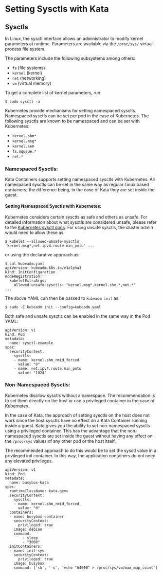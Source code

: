 # Setting Sysctls with Kata

## Sysctls

In Linux, the sysctl interface allows an administrator to modify kernel
parameters at runtime. Parameters are available via the `/proc/sys/` virtual
process file system.

The parameters include the following subsystems among others:
- `fs` (file systems)
- `kernel` (kernel)
- `net` (networking)
- `vm` (virtual memory)

To get a complete list of kernel parameters, run:
```
$ sudo sysctl -a
```

Kubernetes provide mechanisms for setting namespaced sysctls.
Namespaced sysctls can be set per pod in the case of Kubernetes.
The following sysctls are known to be namespaced and can be set with
Kubernetes:

- `kernel.shm*`
- `kernel.msg*`
- `kernel.sem`
- `fs.mqueue.*`
- `net.*`

### Namespaced Sysctls:

Kata Containers supports setting namespaced sysctls with Kubernetes.
All namespaced sysctls can be set in the same way as regular Linux based
containers, the difference being, in the case of Kata they are set inside the guest.

#### Setting Namespaced Sysctls with Kubernetes:

Kubernetes considers certain sysctls as safe and others as unsafe. For detailed
information about what sysctls are considered unsafe, please refer to the [Kubernetes sysctl docs](https://kubernetes.io/docs/tasks/administer-cluster/sysctl-cluster/).
For using unsafe sysctls, the cluster admin would need to allow these as:

```
$ kubelet --allowed-unsafe-sysctls 'kernel.msg*,net.ipv4.route.min_pmtu' ...
```

or using the declarative approach as:

```
$ cat kubeadm.yaml
apiVersion: kubeadm.k8s.io/v1alpha3
kind: InitConfiguration
nodeRegistration:
  kubeletExtraArgs:
    allowed-unsafe-sysctls: "kernel.msg*,kernel.shm.*,net.*"
...
```

The above YAML can then be passed to `kubeadm init` as:
```
$ sudo -E kubeadm init --config=kubeadm.yaml
```

Both safe and unsafe sysctls can be enabled in the same way in the Pod YAML:

```
apiVersion: v1
kind: Pod
metadata:
  name: sysctl-example
spec:
  securityContext:
    sysctls:
    - name: kernel.shm_rmid_forced
      value: "0"
    - name: net.ipv4.route.min_pmtu
      value: "1024"
```

### Non-Namespaced Sysctls:

Kubernetes disallow sysctls without a namespace.
The recommendation is to set them directly on the host or use a privileged
container in the case of Kubernetes.

In the case of Kata, the approach of setting sysctls on the host does not
work since the host sysctls have no effect on a Kata Container running
inside a guest. Kata gives you the ability to set non-namespaced sysctls using a privileged container.
This has the advantage that the non-namespaced sysctls are set inside the guest
without having any effect on the `/proc/sys` values of any other pod or the
host itself.

The recommended approach to do this would be to set the sysctl value in a
privileged init container. In this way, the application containers do not need any elevated
privileges.

```
apiVersion: v1
kind: Pod
metadata:
  name: busybox-kata
spec:
  runtimeClassName: kata-qemu
  securityContext:
    sysctls:
    - name: kernel.shm_rmid_forced
      value: "0"
  containers:
  - name: busybox-container
    securityContext:
      privileged: true
    image: debian
    command:
        - sleep
        - "3000"
  initContainers:
  - name: init-sys
    securityContext:
      privileged: true
    image: busybox
    command: ['sh', '-c', 'echo "64000" > /proc/sys/vm/max_map_count']
```
